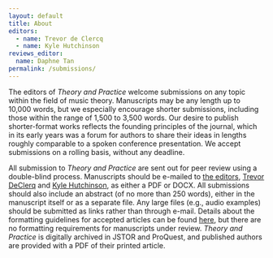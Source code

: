 ```yaml
---
layout: default 
title: About 
editors:
  - name: Trevor de Clercq
  - name: Kyle Hutchinson
reviews_editor:
  name: Daphne Tan
permalink: /submissions/ 
---
```


<article class="about">
<p>The editors of <em>Theory and Practice</em> welcome submissions on any topic within the field of music theory. Manuscripts may be any length up to 10,000 words, but we especially encourage shorter submissions, including those within the range of 1,500 to 3,500 words. Our desire to publish shorter-format works reflects the founding principles of the journal, which in its early years was a forum for authors to share their ideas in lengths roughly comparable to a spoken conference presentation. We accept submissions on a rolling basis, without any deadline.
 
<p>All submission to <em>Theory and Practice</em> are sent out for peer review using a double-blind process. Manuscripts should be e-mailed to <a href="mailto:tnp.editors@gmail.com">the editors</a>, <a href="mailto:trevor.declercq@mtsu.edu">Trevor DeClerq</a> and <a href="mailto:khutchinson1@colgate.edu">Kyle Hutchinson</a>, as either a PDF or DOCX. All submissions should also include an abstract (of no more than 250 words), either in the manuscript itself or as a separate file. Any large files (e.g., audio examples) should be submitted as links rather than through e-mail. Details about the formatting guidelines for accepted articles can be found <a href="{{site.baseurl}}/assets/files/theory_and_practice_formatting_guidelines.pdf"> here</a>, but there are no formatting requirements for manuscripts under review. <em>Theory and Practice</em> is digitally archived in JSTOR and ProQuest, and published authors are provided with a PDF of their printed article.




